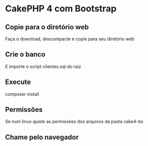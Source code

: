 # CakePHP 4 com Bootstrap

## Copie para o diretório web
Faça o download, descompacte e copie para seu diretório web

## Crie o banco
E importe o script clientes.sql do raiz

## Execute
composer install

## Permissões
Se num linux ajuste as permissões dos arquivos da pasta cake4-bs

## Chame pelo navegador


